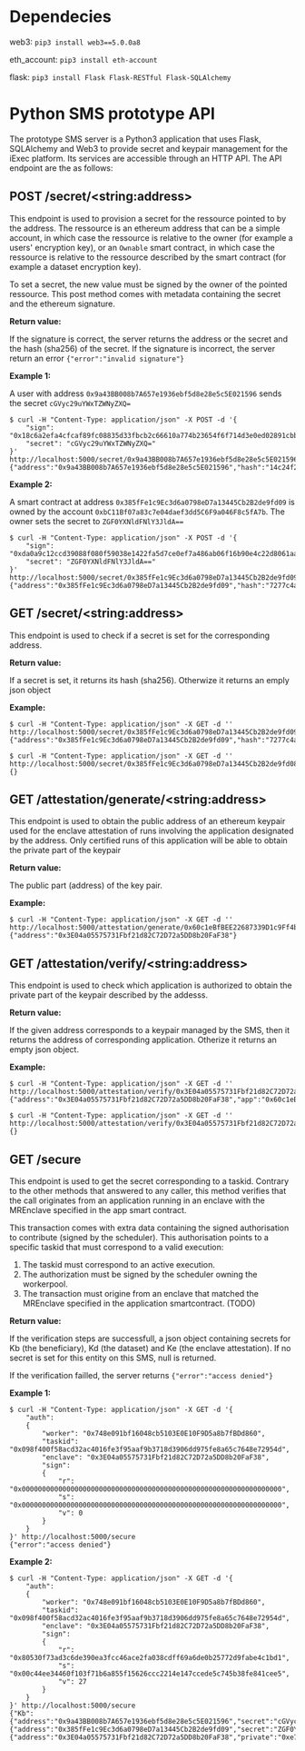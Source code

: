 Dependecies
===========

web3:
`pip3 install web3==5.0.0a8`

eth_account:
`pip3 install eth-account`

flask:
`pip3 install Flask Flask-RESTful Flask-SQLAlchemy`

Python SMS prototype API
========================

The prototype SMS server is a Python3 application that uses Flask, SQLAlchemy and Web3 to provide secret and keypair management for the iExec platform. Its services are accessible through an HTTP API. The API endpoint are the as follows:

POST /secret/\<string:address\>
-------------------------------

This endpoint is used to provision a secret for the ressource pointed to by the address. The ressource is an ethereum address that can be a simple account, in which case the ressource is relative to the owner (for example a users' encryption key), or an `Ownable` smart contract, in which case the ressource is relative to the ressource described by the smart contract (for example a dataset encryption key).

To set a secret, the new value must be signed by the owner of the pointed ressource. This post method comes with metadata containing the secret and the ethereum signature.

**Return value:**

If the signature is correct, the server returns the address or the secret and the hash (sha256) of the secret. If the signature is incorrect, the server return an error `{"error":"invalid signature"}`

**Example 1:**

A user with address `0x9a43BB008b7A657e1936ebf5d8e28e5c5E021596` sends the secret `cGVyc29uYWxTZWNyZXQ=`

```
$ curl -H "Content-Type: application/json" -X POST -d '{
	"sign": "0x18c6a2efa4cfcaf89fc08835d33fbcb2c66610a774b23654f6f714d3e0ed02891cbb86e346a6753671a97aadf1b139331da2e3d36973f963879aea54d0592fb200",
	"secret": "cGVyc29uYWxTZWNyZXQ="
}' http://localhost:5000/secret/0x9a43BB008b7A657e1936ebf5d8e28e5c5E021596
{"address":"0x9a43BB008b7A657e1936ebf5d8e28e5c5E021596","hash":"14c24f251b4a23971ba10d31999ebdb6342069e8f659561a75e5a736a291bf0b"}
```

**Example 2:**

A smart contract at address `0x385fFe1c9Ec3d6a0798eD7a13445Cb2B2de9fd09` is owned by the account `0xbC11Bf07a83c7e04daef3dd5C6F9a046F8c5fA7b`. The owner sets the secret to `ZGF0YXNldFNlY3JldA==`

```
$ curl -H "Content-Type: application/json" -X POST -d '{
	"sign": "0xda0a9c12ccd39088f080f59038e1422fa5d7ce0ef7a486ab06f16b90e4c22d8061aae6061dfa7fb38cd640e10b5c8a7b3f84bf9a4a227b45c65c5cea9d77a84701",
	"secret": "ZGF0YXNldFNlY3JldA=="
}' http://localhost:5000/secret/0x385fFe1c9Ec3d6a0798eD7a13445Cb2B2de9fd09
{"address":"0x385fFe1c9Ec3d6a0798eD7a13445Cb2B2de9fd09","hash":"7277c4ad7b8a076ba750939f9c8601720a92d6fed7cf194601fa182c647c55da"}
```

GET /secret/\<string:address\>
------------------------------

This endpoint is used to check if a secret is set for the corresponding address.

**Return value:**

If a secret is set, it returns its hash (sha256). Otherwize it returns an emply json object

**Example:**

```
$ curl -H "Content-Type: application/json" -X GET -d '' http://localhost:5000/secret/0x385fFe1c9Ec3d6a0798eD7a13445Cb2B2de9fd09
{"address":"0x385fFe1c9Ec3d6a0798eD7a13445Cb2B2de9fd09","hash":"7277c4ad7b8a076ba750939f9c8601720a92d6fed7cf194601fa182c647c55da"}
```

```
$ curl -H "Content-Type: application/json" -X GET -d '' http://localhost:5000/secret/0x385fFe1c9Ec3d6a0798eD7a13445Cb2B2de9fd08
{}
```

GET /attestation/generate/\<string:address\>
--------------------------------------------

This endpoint is used to obtain the public address of an ethereum keypair used for the enclave attestation of runs involving the application designated by the address. Only certified runs of this application will be able to obtain the private part of the keypair

**Return value:**

The public part (address) of the key pair.

**Example:**

```
$ curl -H "Content-Type: application/json" -X GET -d '' http://localhost:5000/attestation/generate/0x60c1eBfBEE22687339D1c9Ff4b361cF6727241fF
{"address":"0x3E04a05575731Fbf21d82C72D72a5DD8b20FaF38"}
```

GET /attestation/verify/\<string:address\>
------------------------------------------

This endpoint is used to check which application is authorized to obtain the private part of the keypair described by the addesss.

**Return value:**

If the given address corresponds to a keypair managed by the SMS, then it returns the address of corresponding application. Otherize it returns an empty json object.

**Example:**

```
$ curl -H "Content-Type: application/json" -X GET -d '' http://localhost:5000/attestation/verify/0x3E04a05575731Fbf21d82C72D72a5DD8b20FaF38
{"address":"0x3E04a05575731Fbf21d82C72D72a5DD8b20FaF38","app":"0x60c1eBfBEE22687339D1c9Ff4b361cF6727241fF"}
```

```
$ curl -H "Content-Type: application/json" -X GET -d '' http://localhost:5000/attestation/verify/0x3E04a05575731Fbf21d82C72D72a5DD8b20FaF39
{}
```

GET /secure
-----------

This endpoint is used to get the secret corresponding to a taskid. Contrary to the other methods that answered to any caller, this method verifies that the call originates from an application running in an enclave with the MREnclave specified in the app smart contract.

This transaction comes with extra data containing the signed authorisation to contribute (signed by the scheduler). This authorisation points to a specific taskid that must correspond to a valid execution:

1. The taskid must correspond to an active execution.
2. The authorization must be signed by the scheduler owning the workerpool.
3. The transaction must origine from an enclave that matched the MREnclave specified in the application smartcontract. (TODO)

**Return value:**

If the verification steps are successfull, a json object containing secrets for Kb (the beneficiary), Kd (the dataset) and Ke (the enclave attestation). If no secret is set for this entity on this SMS, null is returned.

If the verification failled, the server returns `{"error":"access denied"}`

**Example 1:**

```
$ curl -H "Content-Type: application/json" -X GET -d '{
	"auth":
	{
		"worker": "0x748e091bf16048cb5103E0E10F9D5a8b7fBDd860",
		"taskid": "0x098f400f58acd32ac4016fe3f95aaf9b3718d3906dd975fe8a65c7648e72954d",
		"enclave": "0x3E04a05575731Fbf21d82C72D72a5DD8b20FaF38",
		"sign":
		{
			"r": "0x0000000000000000000000000000000000000000000000000000000000000000",
			"s": "0x0000000000000000000000000000000000000000000000000000000000000000",
			"v": 0
		}
	}
}' http://localhost:5000/secure
{"error":"access denied"}
```

**Example 2:**

```
$ curl -H "Content-Type: application/json" -X GET -d '{
	"auth":
	{
		"worker": "0x748e091bf16048cb5103E0E10F9D5a8b7fBDd860",
		"taskid": "0x098f400f58acd32ac4016fe3f95aaf9b3718d3906dd975fe8a65c7648e72954d",
		"enclave": "0x3E04a05575731Fbf21d82C72D72a5DD8b20FaF38",
		"sign":
		{
			"r": "0x80530f73ad3c6de390ea3fcc46ace2fa038cdff69a6de0b25772d9fabe4c1bd1",
			"s": "0x00c44ee34460f103f71b6a855f15626ccc2214e147ccede5c745b38fe841cee5",
			"v": 27
		}
	}
}' http://localhost:5000/secure
{"Kb":{"address":"0x9a43BB008b7A657e1936ebf5d8e28e5c5E021596","secret":"cGVyc29uYWxTZWNyZXQ="},"Kd":{"address":"0x385fFe1c9Ec3d6a0798eD7a13445Cb2B2de9fd09","secret":"ZGF0YXNldFNlY3JldA=="},"Ke":{"address":"0x3E04a05575731Fbf21d82C72D72a5DD8b20FaF38","private":"0xe746b4556c7d320215a407cfcc61eab9cd493d972d638495857c4c26c494b05f"}}
```
